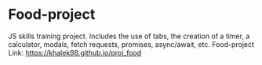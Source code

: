 # Food-project
JS skills training project. Includes the use of tabs, the creation of a timer, a calculator, modals, fetch requests, promises, async/await, etc.
Food-project Link: https://khalek98.github.io/proj_food
